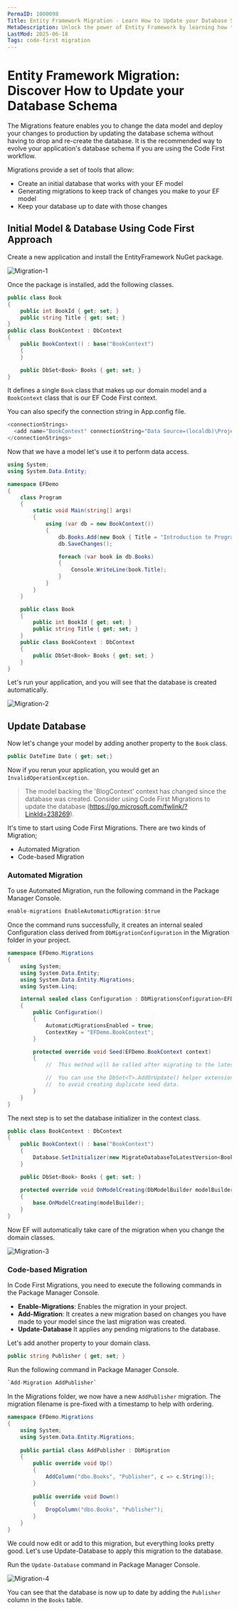 ```yaml
---
PermaID: 1000098
Title: Entity Framework Migration - Learn How to Update your Database Schema
MetaDescription: Unlock the power of Entity Framework by learning how to use migrations to update your database.
LastMod: 2025-06-18
Tags: code-first migration
---
```


# Entity Framework Migration: Discover How to Update your Database Schema

The Migrations feature enables you to change the data model and deploy your changes to production by updating the database schema without having to drop and re-create the database. It is the recommended way to evolve your application's database schema if you are using the Code First workflow. 

Migrations provide a set of tools that allow:

 - Create an initial database that works with your EF model
 - Generating migrations to keep track of changes you make to your EF model
 - Keep your database up to date with those changes

## Initial Model & Database Using Code First Approach

Create a new application and install the EntityFramework NuGet package.

<img src="https://raw.githubusercontent.com/zzzprojects/EntityFramework-FAQ/master/docs2/images/migration.png" alt="Migration-1">

Once the package is installed, add the following classes.

```csharp
public class Book
{
    public int BookId { get; set; }
    public string Title { get; set; }
}
public class BookContext : DbContext
{
    public BookContext() : base("BookContext")
    {
    }

    public DbSet<Book> Books { get; set; }
}
```

It defines a single `Book` class that makes up our domain model and a `BookContext` class that is our EF Code First context. 

You can also specify the connection string in App.config file.

```csharp
<connectionStrings>
  <add name="BookContext" connectionString="Data Source=(localdb)\ProjectsV13;Initial Catalog=BookContext;" providerName="System.Data.SqlClient"/>
</connectionStrings>
```

Now that we have a model let's use it to perform data access.

```csharp
using System;
using System.Data.Entity;

namespace EFDemo
{
    class Program
    {
        static void Main(string[] args)
        {
            using (var db = new BookContext())
            {
                db.Books.Add(new Book { Title = "Introduction to Programming" });
                db.SaveChanges();

                foreach (var book in db.Books)
                {
                    Console.WriteLine(book.Title);
                }
            }
        }
    }

    public class Book
    {
        public int BookId { get; set; }
        public string Title { get; set; }
    }
    public class BookContext : DbContext
    {
        public DbSet<Book> Books { get; set; }
    }
}
```

Let's run your application, and you will see that the database is created automatically.

<img src="https://raw.githubusercontent.com/zzzprojects/EntityFramework-FAQ/master/docs2/images/migration1.png" alt="Migration-2">

## Update Database

Now let's change your model by adding another property to the `Book` class.

```csharp
public DateTime Date { get; set;}
``` 

Now if you rerun your application, you would get an `InvalidOperationException`. 

> The model backing the 'BlogContext' context has changed since the database was created. Consider using Code First Migrations to update the database (https://go.microsoft.com/fwlink/?LinkId=238269).

It's time to start using Code First Migrations. There are two kinds of Migration;

 - Automated Migration
 - Code-based Migration

### Automated Migration

To use Automated Migration, run the following command in the Package Manager Console.

```csharp
enable-migrations EnableAutomaticMigration:$true
```

Once the command runs successfully, it creates an internal sealed Configuration class derived from `DbMigrationConfiguration` in the Migration folder in your project.

```csharp
namespace EFDemo.Migrations
{
    using System;
    using System.Data.Entity;
    using System.Data.Entity.Migrations;
    using System.Linq;

    internal sealed class Configuration : DbMigrationsConfiguration<EFDemo.BookContext>
    {
        public Configuration()
        {
            AutomaticMigrationsEnabled = true;
            ContextKey = "EFDemo.BookContext";
        }

        protected override void Seed(EFDemo.BookContext context)
        {
            //  This method will be called after migrating to the latest version.

            //  You can use the DbSet<T>.AddOrUpdate() helper extension method 
            //  to avoid creating duplicate seed data.
        }
    }
}
```

The next step is to set the database initializer in the context class.

```csharp
public class BookContext : DbContext
{
    public BookContext() : base("BookContext")
    {
        Database.SetInitializer(new MigrateDatabaseToLatestVersion<BookContext, EFDemo.Migrations.Configuration>());
    }

    public DbSet<Book> Books { get; set; }

    protected override void OnModelCreating(DbModelBuilder modelBuilder)
    {
        base.OnModelCreating(modelBuilder);
    }
}
```

Now EF will automatically take care of the migration when you change the domain classes.

<img src="https://raw.githubusercontent.com/zzzprojects/EntityFramework-FAQ/master/docs2/images/migration2.png" alt="Migration-3">

### Code-based Migration

In Code First Migrations, you need to execute the following commands in the Package Manager Console.

 - **Enable-Migrations**: Enables the migration in your project.
 - **Add-Migration**: It creates a new migration based on changes you have made to your model since the last migration was created.
 - **Update-Database** It applies any pending migrations to the database.

Let's add another property to your domain class.

```csharp
public string Publisher { get; set; }
```

Run the following command in Package Manager Console.

```csharp
`Add-Migration AddPublisher`
```

In the Migrations folder, we now have a new `AddPublisher` migration. The migration filename is pre-fixed with a timestamp to help with ordering.

```csharp
namespace EFDemo.Migrations
{
    using System;
    using System.Data.Entity.Migrations;
    
    public partial class AddPublisher : DbMigration
    {
        public override void Up()
        {
            AddColumn("dbo.Books", "Publisher", c => c.String());
        }
        
        public override void Down()
        {
            DropColumn("dbo.Books", "Publisher");
        }
    }
}
```

We could now edit or add to this migration, but everything looks pretty good. Let's use Update-Database to apply this migration to the database.

Run the `Update-Database` command in Package Manager Console.

<img src="https://raw.githubusercontent.com/zzzprojects/EntityFramework-FAQ/master/docs2/images/migration3.png" alt="Migration-4">

You can see that the database is now up to date by adding the `Publisher` column in the `Books` table.